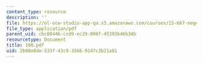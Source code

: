 ```yaml
---
content_type: resource
description: ''
file: https://ol-ocw-studio-app-qa.s3.amazonaws.com/courses/15-667-negotiation-and-conflict-management-spring-2001/2b00e8de533f43c935669147c3b21a01_100.pdf
file_type: application/pdf
parent_uid: cbc0844b-ccd9-ec29-098f-45393b46b34b
resourcetype: Document
title: 100.pdf
uid: 2b00e8de-533f-43c9-3566-9147c3b21a01
---
```


